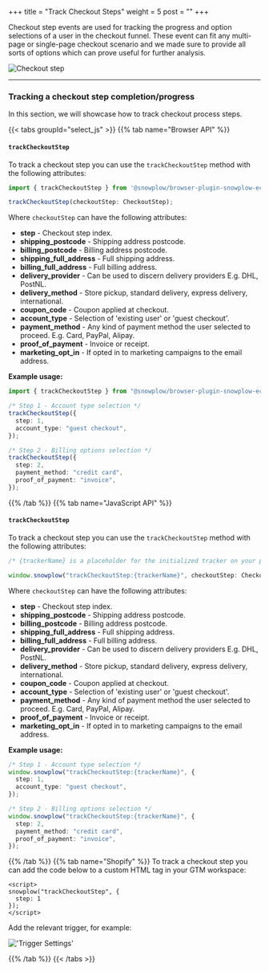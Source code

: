 +++
title = "Track Checkout Steps"
weight = 5
post = ""
+++

Checkout step events are used for tracking the progress and option selections of a user in the checkout funnel. These event can fit any multi-page or single-page checkout scenario and we made sure to provide all sorts of options which can prove useful for further analysis.

![Checkout step](../images/checkout.png?width=60pc)

---

### Tracking a checkout step completion/progress

In this section, we will showcase how to track checkout process steps.

{{< tabs groupId="select_js" >}}
{{% tab name="Browser API" %}}

#### `trackCheckoutStep`

To track a checkout step you can use the `trackCheckoutStep` method with the following attributes:

```ts
import { trackCheckoutStep } from '@snowplow/browser-plugin-snowplow-ecommerce';

trackCheckoutStep(checkoutStep: CheckoutStep);
```

Where `checkoutStep` can have the following attributes:

- **step** - Checkout step index.
- **shipping_postcode** - Shipping address postcode.
- **billing_postcode** - Billing address postcode.
- **shipping_full_address** - Full shipping address.
- **billing_full_address** - Full billing address.
- **delivery_provider** - Can be used to discern delivery providers E.g. DHL, PostNL.
- **delivery_method** - Store pickup, standard delivery, express delivery, international.
- **coupon_code** - Coupon applied at checkout.
- **account_type** - Selection of 'existing user' or 'guest checkout'.
- **payment_method** - Any kind of payment method the user selected to proceed. E.g. Card, PayPal, Alipay.
- **proof_of_payment** - Invoice or receipt.
- **marketing_opt_in** - If opted in to marketing campaigns to the email address.

**Example usage:**

```ts
import { trackCheckoutStep } from "@snowplow/browser-plugin-snowplow-ecommerce";

/* Step 1 - Account type selection */
trackCheckoutStep({
  step: 1,
  account_type: "guest checkout",
});

/* Step 2 - Billing options selection */
trackCheckoutStep({
  step: 2,
  payment_method: "credit card",
  proof_of_payment: "invoice",
});
```

{{% /tab %}}
{{% tab name="JavaScript API" %}}

#### `trackCheckoutStep`

To track a checkout step you can use the `trackCheckoutStep` method with the following attributes:

```ts
/* {trackerName} is a placeholder for the initialized tracker on your page.  */

window.snowplow("trackCheckoutStep:{trackerName}", checkoutStep: CheckoutStep);
```

Where `checkoutStep` can have the following attributes:

- **step** - Checkout step index.
- **shipping_postcode** - Shipping address postcode.
- **billing_postcode** - Billing address postcode.
- **shipping_full_address** - Full shipping address.
- **billing_full_address** - Full billing address.
- **delivery_provider** - Can be used to discern delivery providers E.g. DHL, PostNL.
- **delivery_method** - Store pickup, standard delivery, express delivery, international.
- **coupon_code** - Coupon applied at checkout.
- **account_type** - Selection of 'existing user' or 'guest checkout'.
- **payment_method** - Any kind of payment method the user selected to proceed. E.g. Card, PayPal, Alipay.
- **proof_of_payment** - Invoice or receipt.
- **marketing_opt_in** - If opted in to marketing campaigns to the email address.

**Example usage:**

```ts
/* Step 1 - Account type selection */
window.snowplow("trackCheckoutStep:{trackerName}", {
  step: 1,
  account_type: "guest checkout",
});

/* Step 2 - Billing options selection */
window.snowplow("trackCheckoutStep:{trackerName}", {
  step: 2,
  payment_method: "credit card",
  proof_of_payment: "invoice",
});
```

{{% /tab %}}
{{% tab name="Shopify" %}}
To track a checkout step you can add the code below to a custom HTML tag in your GTM workspace:

```
<script>
snowplow("trackCheckoutStep", {
  step: 1
});
</script>
```
Add the relevant trigger, for example:

!['Trigger Settings'](../images/checkout-step-trigger.png)

{{% /tab %}}
{{< /tabs >}}

